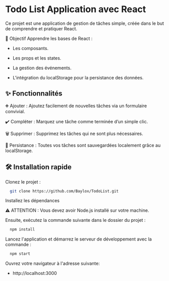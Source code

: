 # Todo List Application avec React

Ce projet est une application de gestion de tâches simple, créée dans le but de comprendre et pratiquer React.

🚀 Objectif
Apprendre les bases de React :

- Les composants.

- Les props et les states.

- La gestion des événements.

- L'intégration du localStorage pour la persistance des données.

✨ Fonctionnalités
--
➕ Ajouter : Ajoutez facilement de nouvelles tâches via un formulaire convivial.

✔️ Compléter : Marquez une tâche comme terminée d’un simple clic.

🗑️ Supprimer : Supprimez les tâches qui ne sont plus nécessaires.

💾 Persistance : Toutes vos tâches sont sauvegardées localement grâce au localStorage.



## 🛠️ Installation rapide

Clonez le projet :

```bash
  git clone https://github.com/Baylox/TodoList.git
```
Installez les dépendances

⚠️ ATTENTION : Vous devez avoir Node.js installé sur votre machine.

Ensuite, exécutez la commande suivante dans le dossier du projet :
```bash
  npm install
```

Lancez l'application et démarrez le serveur de développement avec la commande :
```bash
  npm start
```
Ouvrez votre navigateur à l'adresse suivante: 

- http://localhost:3000
